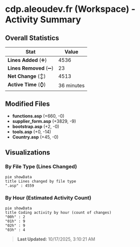 # cdp.aleoudev.fr (Workspace) - Activity Summary 

## Overall Statistics

| Stat                   | Value                                                             |
| ---------------------- | ----------------------------------------------------------------- |
| **Lines Added** (➕)   | 4536                                          |
| **Lines Removed** (➖) | 23                                        |
| **Net Change** (↕)    | 4513                |
| **Active Time** (⌚)   | 36 minutes |


## Modified Files
- **functions.asp** (+660, -0)
- **supplier_form.asp** (+3829, -9)
- **bootstrap.asp** (+2, -0)
- **tools.asp** (+0, -14)
- **Country.asp** (+45, -0)

## Visualizations

### By File Type (Lines Changed)

```mermaid
pie showData
title Lines changed by file type
".asp" : 4559
```

### By Hour (Estimated Activity Count)

```mermaid
pie showData
title Coding activity by hour (count of changes)
"00h" : 2
"01h" : 9
"02h" : 9
"03h" : 4
```


> **Last Updated:** 10/17/2025, 3:10:21 AM